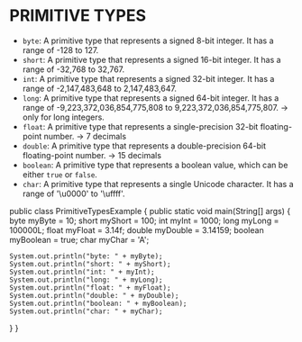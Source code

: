 # PRIMITIVE TYPES

- `byte`: A primitive type that represents a signed 8-bit integer. It has a range of -128 to 127.
- `short`: A primitive type that represents a signed 16-bit integer. It has a range of -32,768 to 32,767.
- `int`: A primitive type that represents a signed 32-bit integer. It has a range of -2,147,483,648 to 2,147,483,647.
- `long`: A primitive type that represents a signed 64-bit integer. It has a range of -9,223,372,036,854,775,808 to 9,223,372,036,854,775,807. -> only for long integers.
- `float`: A primitive type that represents a single-precision 32-bit floating-point number. -> 7 decimals
- `double`: A primitive type that represents a double-precision 64-bit floating-point number. -> 15 decimals
- `boolean`: A primitive type that represents a boolean value, which can be either `true` or `false`.
- `char`: A primitive type that represents a single Unicode character. It has a range of '\u0000' to '\uffff'.

public class PrimitiveTypesExample {
  public static void main(String[] args) {
    byte myByte = 10;
    short myShort = 100;
    int myInt = 1000;
    long myLong = 100000L;
    float myFloat = 3.14f;
    double myDouble = 3.14159;
    boolean myBoolean = true;
    char myChar = 'A';

    System.out.println("byte: " + myByte);
    System.out.println("short: " + myShort);
    System.out.println("int: " + myInt);
    System.out.println("long: " + myLong);
    System.out.println("float: " + myFloat);
    System.out.println("double: " + myDouble);
    System.out.println("boolean: " + myBoolean);
    System.out.println("char: " + myChar);
  }
}